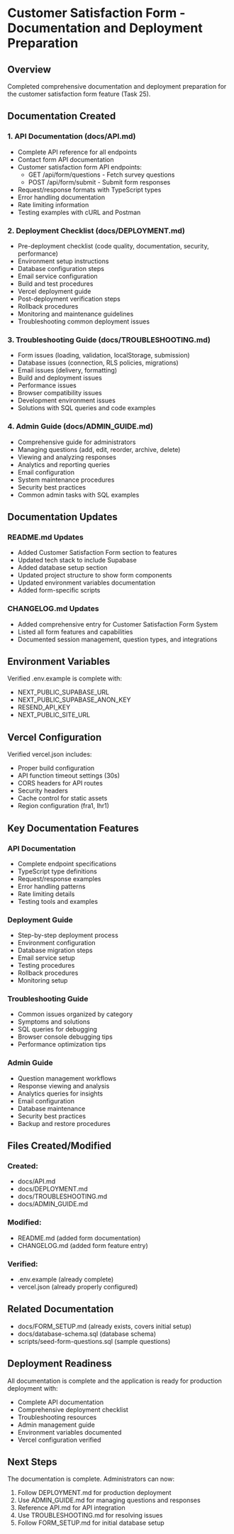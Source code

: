 # Customer Satisfaction Form - Documentation and Deployment Preparation

## Overview
Completed comprehensive documentation and deployment preparation for the customer satisfaction form feature (Task 25).

## Documentation Created

### 1. API Documentation (docs/API.md)
- Complete API reference for all endpoints
- Contact form API documentation
- Customer satisfaction form API endpoints:
  - GET /api/form/questions - Fetch survey questions
  - POST /api/form/submit - Submit form responses
- Request/response formats with TypeScript types
- Error handling documentation
- Rate limiting information
- Testing examples with cURL and Postman

### 2. Deployment Checklist (docs/DEPLOYMENT.md)
- Pre-deployment checklist (code quality, documentation, security, performance)
- Environment setup instructions
- Database configuration steps
- Email service configuration
- Build and test procedures
- Vercel deployment guide
- Post-deployment verification steps
- Rollback procedures
- Monitoring and maintenance guidelines
- Troubleshooting common deployment issues

### 3. Troubleshooting Guide (docs/TROUBLESHOOTING.md)
- Form issues (loading, validation, localStorage, submission)
- Database issues (connection, RLS policies, migrations)
- Email issues (delivery, formatting)
- Build and deployment issues
- Performance issues
- Browser compatibility issues
- Development environment issues
- Solutions with SQL queries and code examples

### 4. Admin Guide (docs/ADMIN_GUIDE.md)
- Comprehensive guide for administrators
- Managing questions (add, edit, reorder, archive, delete)
- Viewing and analyzing responses
- Analytics and reporting queries
- Email configuration
- System maintenance procedures
- Security best practices
- Common admin tasks with SQL examples

## Documentation Updates

### README.md Updates
- Added Customer Satisfaction Form section to features
- Updated tech stack to include Supabase
- Added database setup section
- Updated project structure to show form components
- Updated environment variables documentation
- Added form-specific scripts

### CHANGELOG.md Updates
- Added comprehensive entry for Customer Satisfaction Form System
- Listed all form features and capabilities
- Documented session management, question types, and integrations

## Environment Variables
Verified .env.example is complete with:
- NEXT_PUBLIC_SUPABASE_URL
- NEXT_PUBLIC_SUPABASE_ANON_KEY
- RESEND_API_KEY
- NEXT_PUBLIC_SITE_URL

## Vercel Configuration
Verified vercel.json includes:
- Proper build configuration
- API function timeout settings (30s)
- CORS headers for API routes
- Security headers
- Cache control for static assets
- Region configuration (fra1, lhr1)

## Key Documentation Features

### API Documentation
- Complete endpoint specifications
- TypeScript type definitions
- Request/response examples
- Error handling patterns
- Rate limiting details
- Testing tools and examples

### Deployment Guide
- Step-by-step deployment process
- Environment configuration
- Database migration steps
- Email service setup
- Testing procedures
- Rollback procedures
- Monitoring setup

### Troubleshooting Guide
- Common issues organized by category
- Symptoms and solutions
- SQL queries for debugging
- Browser console debugging tips
- Performance optimization tips

### Admin Guide
- Question management workflows
- Response viewing and analysis
- Analytics queries for insights
- Email configuration
- Database maintenance
- Security best practices
- Backup and restore procedures

## Files Created/Modified

### Created:
- docs/API.md
- docs/DEPLOYMENT.md
- docs/TROUBLESHOOTING.md
- docs/ADMIN_GUIDE.md

### Modified:
- README.md (added form documentation)
- CHANGELOG.md (added form feature entry)

### Verified:
- .env.example (already complete)
- vercel.json (already properly configured)

## Related Documentation
- docs/FORM_SETUP.md (already exists, covers initial setup)
- docs/database-schema.sql (database schema)
- scripts/seed-form-questions.sql (sample questions)

## Deployment Readiness
All documentation is complete and the application is ready for production deployment with:
- Complete API documentation
- Comprehensive deployment checklist
- Troubleshooting resources
- Admin management guide
- Environment variables documented
- Vercel configuration verified

## Next Steps
The documentation is complete. Administrators can now:
1. Follow DEPLOYMENT.md for production deployment
2. Use ADMIN_GUIDE.md for managing questions and responses
3. Reference API.md for API integration
4. Use TROUBLESHOOTING.md for resolving issues
5. Follow FORM_SETUP.md for initial database setup
